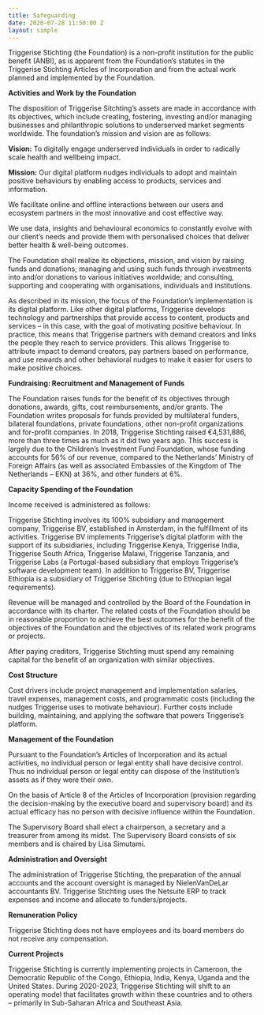 ```yaml
---
title: Safeguarding
date: 2020-07-28 11:50:00 Z
layout: simple
---
```


Triggerise Stichting (the Foundation) is a non-profit institution for the public benefit (ANBI), as is apparent from the Foundation’s statutes in the Triggerise Stichting Articles of Incorporation and from the actual work planned and implemented by the Foundation.

**Activities and Work by the Foundation**

The disposition of Triggerise Sitchting’s assets are made in accordance with its objectives, which include creating, fostering, investing and/or managing businesses and philanthropic solutions to underserved market segments worldwide. The foundation’s mission and vision are as follows:

**Vision:** To digitally engage underserved individuals in order to radically scale health and wellbeing impact.

**Mission:** Our digital platform nudges individuals to adopt and maintain positive behaviours by enabling access to products, services and information.

We facilitate online and offline interactions between our users and ecosystem partners in the most innovative and cost effective way.

We use data, insights and behavioural economics to constantly evolve with our client’s needs and provide them with personalised choices that deliver better health & well-being outcomes.

The Foundation shall realize its objections, mission, and vision by raising funds and donations; managing and using such funds through investments into and/or donations to various initiatives worldwide; and consulting, supporting and cooperating with organisations, individuals and institutions.

As described in its mission, the focus of the Foundation’s implementation is its digital platform. Like other digital platforms, Triggerise develops technology and partnerships that provide access to content, products and services – in this case, with the goal of motivating positive behaviour. In practice, this means that Triggerise partners with demand creators and links the people they reach to service providers. This allows Triggerise to attribute impact to demand creators, pay partners based on performance, and use rewards and other behavioral nudges to make it easier for users to make positive choices. 

**Fundraising: Recruitment and Management of Funds**

The Foundation raises funds for the benefit of its objectives through donations, awards, gifts, cost reimbursements, and/or grants. The Foundation writes proposals for funds provided by multilateral funders, bilateral foundations, private foundations, other non-profit organizations and for-profit companies. In 2018, Triggerise Stichting raised €4,531,886, more than three times as much as it did two years ago. This success is largely due to the Children’s Investment Fund Foundation, whose funding accounts for 56% of our revenue, compared to the Netherlands’ Ministry of Foreign Affairs (as well as associated Embassies of the Kingdom of The Netherlands – EKN) at 36%, and other funders at 6%.

**Capacity Spending of the Foundation**

Income received is administered as follows:

Triggerise Stichting involves its 100% subsidiary and management company, Triggerise BV, established in Amsterdam, in the fulfillment of its activities. Triggerise BV implements Triggerise’s digital platform with the support of its subsidiaries, including Triggerise Kenya, Triggerise India, Triggerise South Africa, Triggerise Malawi, Triggerise Tanzania, and Triggerise Labs (a Portugal-based subsidiary that employs Triggerise’s software development team). In addition to Triggerise BV, Triggerise Ethiopia is a subsidiary of Triggerise Stichting (due to Ethiopian legal requirements).

Revenue will be managed and controlled by the Board of the Foundation in accordance with its charter. The related costs of the Foundation should be in reasonable proportion to achieve the best outcomes for the benefit of the objectives of the Foundation and the objectives of its related work programs or projects.

After paying creditors, Triggerise Stichting must spend any remaining capital for the benefit of an organization with similar objectives.

**Cost Structure**

Cost drivers include project management and implementation salaries, travel expenses, management costs, and programmatic costs (including the nudges Triggerise uses to motivate behaviour). Further costs include building, maintaining, and applying the software that powers Triggerise’s platform.

**Management of the Foundation**

Pursuant to the Foundation’s Articles of Incorporation and its actual activities, no individual person or legal entity shall have decisive control. Thus no individual person or legal entity can dispose of the Institution’s assets as if they were their own.

On the basis of Article 8 of the Articles of Incorporation (provision regarding the decision-making by the executive board and supervisory board) and its actual efficacy has no person with decisive influence within the Foundation.

The Supervisory Board shall elect a chairperson, a secretary and a treasurer from among its midst. The Supervisory Board consists of six members and is chaired by Lisa Simutami.

**Administration and Oversight**

The administration of Triggerise Stichting, the preparation of the annual accounts and the account oversight is managed by NielenVanDeLar accountants BV. Triggerise Stichting uses the Netsuite ERP to track expenses and income and allocate to funders/projects.

**Remuneration Policy**

Triggerise Stichting does not have employees and its board members do not receive any compensation.

**Current Projects**

Triggerise Stichting is currently implementing projects in Cameroon, the Democratic Republic of the Congo, Ethiopia, India, Kenya, Uganda and the United States. During 2020-2023, Triggerise Stichting will shift to an operating model that facilitates growth within these countries and to others – primarily in Sub-Saharan Africa and Southeast Asia.